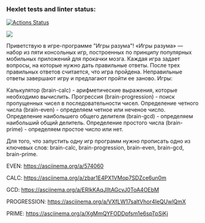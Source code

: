 ### Hexlet tests and linter status:

[![Actions Status](https://github.com/Rusakov13/frontend-project-44/workflows/hexlet-check/badge.svg)](https://github.com/Rusakov13/frontend-project-44/actions)

<a href="https://codeclimate.com/github/Rusakov13/frontend-project-44/maintainability"><img src="https://api.codeclimate.com/v1/badges/83f869a2af80c42f3bf4/maintainability" /></a>

Приветствую в игре-программе "Игры разума"!
«Игры разума» — набор из пяти консольных игр, построенных по принципу популярных мобильных приложений для прокачки мозга. Каждая игра задает вопросы, на которые нужно дать правильные ответы. После трех правильных ответов считается, что игра пройдена. Неправильные ответы завершают игру и предлагают пройти ее заново. Игры:

Калькулятор (brain-calc) - арифметические выражения, которые необходимо вычислить.
Прогрессия (brain-progression) - поиск пропущенных чисел в последовательности чисел.
Определение четного числа (brain-even) - определяем четное или неченое число.
Определение наибольшего общего делителя (brain-gcd) - определяем наибольший общий делитель.
Определение простого числа (brain-prime) - определяем простое число или нет.

Для того, что запустить одну игр программ нужно прописать одно из ключевых слов: brain-calc, brain-progression, brain-even, brain-gcd, brain-prime.

EVEN: https://asciinema.org/a/574060

CALC: https://asciinema.org/a/zbar1E4PX1VMop7SDZce6un0m

GCD: https://asciinema.org/a/ERlkKAqJlItAGcvJ0ToA4OEbM

PROGRESSION: https://asciinema.org/a/VXfLW17saltVhor4IeQUwlQmX

PRIME: https://asciinema.org/a/XgMmQYFODDpfsm1e6spTpSiKj
